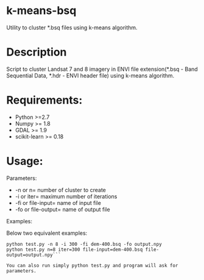 # k-means-bsq
Utility to cluster *.bsq files using k-means algorithm.

# Description
Script to cluster Landsat 7 and 8 imagery in ENVI file extension(*.bsq - Band Sequential Data, *.hdr - ENVI header file) using k-means algorithm.


# Requirements:
 - Python >=2.7
 - Numpy >= 1.8
 - GDAL >= 1.9
 - scikit-learn >= 0.18
 
# Usage:
Parameters:
 - -n or n= number of cluster to create
 - -i or iter= maximum number of iterations
 - -fi or file-input= name of input file
 - -fo or file-output= name of output file
 
Examples:

Below two equivalent examples:

```shell
python test.py -n 8 -i 300 -fi dem-400.bsq -fo output.npy
python test.py n=8 iter=300 file-input=dem-400.bsq file-output=output.npy```

You can also run simply python test.py and program will ask for parameters.

